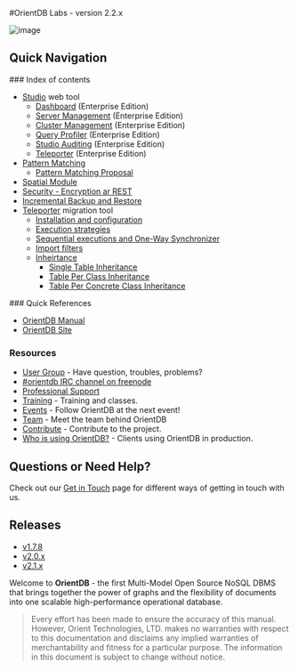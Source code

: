 #OrientDB Labs - version 2.2.x

![image](http://www.orientdb.com/images/orientdb_logo_mid.png)

## Quick Navigation

### Index of contents
- [Studio](Studio-Home-page.md) web tool 
  - [Dashboard](Studio-Dashboard.md) (Enterprise Edition)
  - [Server Management](Studio-Server-Management.md) (Enterprise Edition)
  - [Cluster Management](Studio-Cluster-Management.md) (Enterprise Edition)
  - [Query Profiler](Studio-Query-Profiler.md) (Enterprise Edition)
  - [Studio Auditing](Studio-Auditing.md) (Enterprise Edition)
  - [Teleporter](Studio-Teleporter.md) (Enterprise Edition)
- [Pattern Matching](SQL-Match.md)
  - [Pattern Matching Proposal](Pattern-Matching-Proposal.md)
- [Spatial Module](Spatial-Module.md)
- [Security - Encryption ar REST](https://github.com/orientechnologies/orientdb-docs/blob/master/Database-Encryption.md)
- [Incremental Backup and Restore](Incremental-Backup-And-Restore.md)
- [Teleporter](Teleporter-Home.md) migration tool
  - [Installation and configuration](Teleporter-Installation-and-Configuration.md)
  - [Execution strategies](Teleporter-Execution-Strategies.md)
  - [Sequential executions and One-Way Synchronizer](Teleporter-Sequential-Executions-and-One-Way-Synchronizer.md)
  - [Import filters](Teleporter-Import-Filters.md)
  - [Inheirtance](Teleporter-Inheritance.md)
    - [Single Table Inheritance](Teleporter-Single-Table-Inheritance.md)
    - [Table Per Class Inheritance](Teleporter-Table-Per-Class-Inheritance.md)
    - [Table Per Concrete Class Inheritance](Teleporter-Table-Per-Concrete-Class-Inheritance.md)

### Quick References
- [OrientDB Manual](http://orientdb.com/docs/last/index.html)
- [OrientDB Site](http://orientdb.com/)

### Resources
- [User Group](http://orientdb.com/active-user-community) - Have question, troubles, problems?
- [#orientdb IRC channel on freenode](http://webchat.freenode.net/?channels=orientdb)
- [Professional Support](http://orientdb.com/support)
- [Training](http://orientdb.com/training) - Training and classes.
- [Events](http://orientdb.com/event) - Follow OrientDB at the next event!
- [Team](https://github.com/orientechnologies/orientdb-docs/blob/master/Team.md) - Meet the team behind OrientDB
- [Contribute](https://github.com/orientechnologies/orientdb-docs/blob/master/Contribute-to-OrientDB.md) - Contribute to the project.
- [Who is using OrientDB?](http://orientdb.com/customers/) - Clients using OrientDB in production.


## Questions or Need Help?
Check out our [Get in Touch](https://github.com/orientechnologies/orientdb-docs/blob/master/Get-in-Touch.md) page for different ways of getting in touch with us.

## Releases
- [v1.7.8](http://orientdb.com/docs/1.7.8/)
- [v2.0.x](http://orientdb.com/docs/2.0/)
- [v2.1.x](http://orientdb.com/docs/2.1/)


Welcome to **OrientDB** - the first Multi-Model Open Source NoSQL DBMS that brings together the power of graphs and the flexibility of documents into one scalable high-performance operational database.

>Every effort has been made to ensure the accuracy of this manual. However, Orient Technologies, LTD. makes no warranties with respect to this documentation and disclaims any implied warranties of merchantability and fitness for a particular purpose. The information in this document is subject to change without notice.
